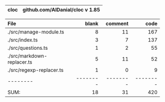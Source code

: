 cloc|github.com/AlDanial/cloc v 1.85
--- | ---

File|blank|comment|code
:-------|-------:|-------:|-------:
./src/manage-module.ts|8|11|167
./src/index.ts|3|7|137
./src/questions.ts|1|2|55
./src/markdown-replacer.ts|5|11|52
./src/regexp-replacer.ts|1|0|9
--------|--------|--------|--------
SUM:|18|31|420
